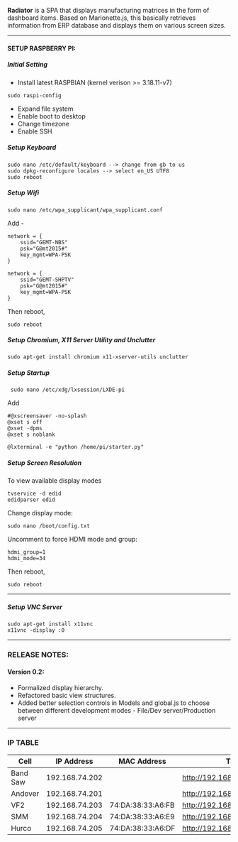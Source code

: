 **Radiator** is a SPA that displays manufacturing matrices in the form of dashboard items. Based on Marionette.js, this basically retrieves information from ERP database and displays them on various screen sizes.
* * *

#### SETUP RASPBERRY PI:

##### Initial Setting

- Install latest RASPBIAN (kernel verison >= 3.18.11-v7)

```
sudo raspi-config
```

- Expand file system
- Enable boot to desktop
- Change timezone
- Enable SSH

##### Setup Keyboard
```
sudo nano /etc/default/keyboard --> change from gb to us
sudo dpkg-reconfigure locales --> select en_US UTF8
sudo reboot
```

##### Setup Wifi

```
sudo nano /etc/wpa_supplicant/wpa_supplicant.conf
```

Add -

```
network = {
    ssid="GEMT-NBS"
    psk="G@mt2015#"
    key_mgmt=WPA-PSK
}

network = {
    ssid="GEMT-SHPTV"
    psk="G@mt2015#"
    key_mgmt=WPA-PSK
}
```

Then reboot,
```
sudo reboot
```

##### Setup Chromium, X11 Server Utility and Unclutter
```
sudo apt-get install chromium x11-xserver-utils unclutter
```

##### Setup Startup
```
 sudo nano /etc/xdg/lxsession/LXDE-pi
```
Add

```
#@xscreensaver -no-splash
@xset s off
@xset -dpms
@xset s noblank

@lxterminal -e "python /home/pi/starter.py"
```

##### Setup Screen Resolution
To view available display modes
```
tvservice -d edid
edidparser edid
```

Change display mode:
```
sudo nano /boot/config.txt
```

Uncomment to force HDMI mode and group:
```
hdmi_group=1
hdmi_mode=34
```

Then reboot,
```
sudo reboot
```
* * *
##### Setup VNC Server
```
sudo apt-get install x11vnc
x11vnc -display :0
```
* * *
### RELEASE NOTES:

#### Version 0.2:
- Formalized display hierarchy.
- Refactored basic view structures.
- Added better selection controls in Models and global.js to choose between different development modes - File/Dev server/Production server

* * *

### IP TABLE

|Cell|IP Address|MAC Address|Target URL|
|----|-----------|-----------|-----------|
|Band Saw|192.168.74.202| |http://192.168.74.250/radiator/#101|
|Andover|192.168.74.201| |http://192.168.74.110/andover|
|VF2|192.168.74.203|74:DA:38:33:A6:FB|http://192.168.74.110/VF2|
|SMM|192.168.74.204|74:DA:38:33:A6:E9|http://192.168.74.110/SMM|
|Hurco|192.168.74.205|74:DA:38:33:A6:DF|http://192.168.74.110/Hurco|